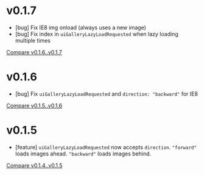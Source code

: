 # v0.1.7
* [bug] Fix IE8 img onload (always uses a new image)
* [bug] Fix index in `uiGalleryLazyLoadRequested` when lazy loading
  multiple times

[Compare v0.1.6..v0.1.7](https://github.com/RentPath/gallery.js/compare/v0.1.6...v0.1.7)

# v0.1.6
* [bug] Fix `uiGalleryLazyLoadRequested` and `direction: "backward"` for
  IE8

[Compare v0.1.5..v0.1.6](https://github.com/RentPath/gallery.js/compare/v0.1.5...v0.1.6)

# v0.1.5
* [feature] `uiGalleryLazyLoadRequested` now accepts `direction`. `"forward"` loads images ahead. `"backward"` loads images behind.

[Compare v0.1.4..v0.1.5](https://github.com/RentPath/gallery.js/compare/v0.1.4...v0.1.5)
